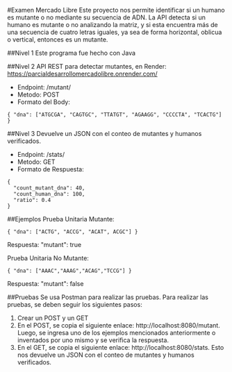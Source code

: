 #Examen Mercado Libre
Este proyecto nos permite identificar si un humano es mutante o no mediante su secuencia de ADN. La API detecta si un humano es mutante o no analizando la matriz, y si esta encuentra más de una secuencia de cuatro letras iguales, ya sea de forma horizontal, oblicua o vertical, entonces es un mutante.

##Nivel 1
Este programa fue hecho con Java

##Nivel 2
API REST para detectar mutantes, en Render: https://parcialdesarrollomercadolibre.onrender.com/
- Endpoint: /mutant/
- Metodo: POST
- Formato del Body:
```
{ "dna": ["ATGCGA", "CAGTGC", "TTATGT", "AGAAGG", "CCCCTA", "TCACTG"] }
```

##Nivel 3
Devuelve un JSON con el conteo de mutantes y humanos verificados.
- Endpoint: /stats/
- Metodo: GET
- Formato de Respuesta:
```
{
  "count_mutant_dna": 40,
  "count_human_dna": 100,
  "ratio": 0.4
}
```

##Ejemplos
Prueba Unitaria Mutante:
```
{ "dna": ["ACTG", "ACCG", "ACAT", ACGC"] }
```
Respuesta: "mutant": true

Prueba Unitaria No Mutante:
```
{ "dna": ["AAAC","AAAG","ACAG","TCCG"] }
```
Respuesta: "mutant": false

##Pruebas
Se usa Postman para realizar las pruebas. Para realizar las pruebas, se deben seguir los siguientes pasos:
1. Crear un POST y un GET
2. En el POST, se copia el siguiente enlace: http://localhost:8080/mutant. Luego, se ingresa uno de los ejemplos mencionados anteriormente o inventados por uno mismo y se verifica la respuesta.
3. En el GET, se copia el siguiente enlace: http://localhost:8080/stats. Esto nos devuelve un JSON con el conteo de mutantes y humanos verificados.
